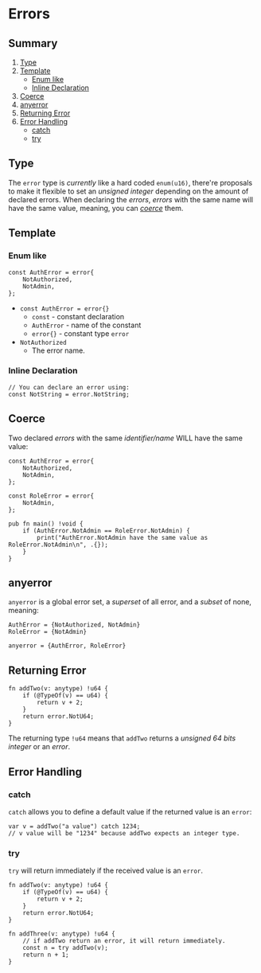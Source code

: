 # Errors

## Summary
1. [Type](#type)
2. [Template](#template)
    - [Enum like](#enum-like)
    - [Inline Declaration](#inline-declaration)
3. [Coerce](#coerce)
4. [anyerror](#anyerror)
5. [Returning Error](#returning-error)
6. [Error Handling](#error-handling)
    - [catch](#catch)
    - [try](#try)

## Type
The `error` type is _currently_ like a hard coded `enum(u16)`, there're proposals to make it flexible to set an _unsigned integer_ depending on the amount of declared errors.
When declaring the _errors_, _errors_ with the same name will have the same value, meaning, you can [_coerce_](#Coerce) them.

## Template

### Enum like
```zig
const AuthError = error{
    NotAuthorized,
    NotAdmin,
};
```
- `const AuthError = error{}`
    - `const` - constant declaration
    - `AuthError` - name of the constant
    - `error{}` - constant type `error`
- `NotAuthorized`
    - The error name.

### Inline Declaration
```zig
// You can declare an error using:
const NotString = error.NotString;
```

## Coerce
Two declared _errors_ with the same _identifier/name_ WILL have the same value:
```zig
const AuthError = error{
    NotAuthorized,
    NotAdmin,
};

const RoleError = error{
    NotAdmin,
};

pub fn main() !void {
    if (AuthError.NotAdmin == RoleError.NotAdmin) {
        print("AuthError.NotAdmin have the same value as RoleError.NotAdmin\n", .{});
    }
}
```

## anyerror
`anyerror` is a global error set, a _superset_ of all error, and a _subset_ of none, meaning:
```
AuthError = {NotAuthorized, NotAdmin}
RoleError = {NotAdmin}

anyerror = {AuthError, RoleError}
```

## Returning Error
```zig
fn addTwo(v: anytype) !u64 {
    if (@TypeOf(v) == u64) {
        return v + 2;
    }
    return error.NotU64;
}
```
The returning type `!u64` means that `addTwo` returns a _unsigned 64 bits integer_ or an _error_.

## Error Handling
### catch
`catch` allows you to define a default value if the returned value is an `error`:
```zig
var v = addTwo("a value") catch 1234;
// v value will be "1234" because addTwo expects an integer type.
```

### try
`try` will return immediately if the received value is an `error`.
```zig
fn addTwo(v: anytype) !u64 {
    if (@TypeOf(v) == u64) {
        return v + 2;
    }
    return error.NotU64;
}

fn addThree(v: anytype) !u64 {
    // if addTwo return an error, it will return immediately.
    const n = try addTwo(v);
    return n + 1;
}
```
